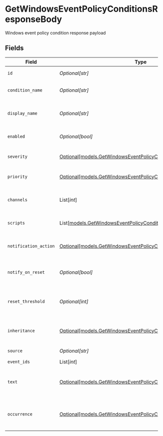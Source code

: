 # GetWindowsEventPolicyConditionsResponseBody

Windows event policy condition response payload


## Fields

| Field                                                                                                                                | Type                                                                                                                                 | Required                                                                                                                             | Description                                                                                                                          |
| ------------------------------------------------------------------------------------------------------------------------------------ | ------------------------------------------------------------------------------------------------------------------------------------ | ------------------------------------------------------------------------------------------------------------------------------------ | ------------------------------------------------------------------------------------------------------------------------------------ |
| `id`                                                                                                                                 | *Optional[str]*                                                                                                                      | :heavy_minus_sign:                                                                                                                   | Policy condition id                                                                                                                  |
| `condition_name`                                                                                                                     | *Optional[str]*                                                                                                                      | :heavy_minus_sign:                                                                                                                   | Policy condition name                                                                                                                |
| `display_name`                                                                                                                       | *Optional[str]*                                                                                                                      | :heavy_minus_sign:                                                                                                                   | Policy condition display name                                                                                                        |
| `enabled`                                                                                                                            | *Optional[bool]*                                                                                                                     | :heavy_minus_sign:                                                                                                                   | Policy condition enabled                                                                                                             |
| `severity`                                                                                                                           | [Optional[models.GetWindowsEventPolicyConditionsSeverity]](../models/getwindowseventpolicyconditionsseverity.md)                     | :heavy_minus_sign:                                                                                                                   | Policy condition severity                                                                                                            |
| `priority`                                                                                                                           | [Optional[models.GetWindowsEventPolicyConditionsPriority]](../models/getwindowseventpolicyconditionspriority.md)                     | :heavy_minus_sign:                                                                                                                   | Policy condition priority                                                                                                            |
| `channels`                                                                                                                           | List[*int*]                                                                                                                          | :heavy_minus_sign:                                                                                                                   | Policy condition notification channels                                                                                               |
| `scripts`                                                                                                                            | List[[models.GetWindowsEventPolicyConditionsScripts](../models/getwindowseventpolicyconditionsscripts.md)]                           | :heavy_minus_sign:                                                                                                                   | Policy condition scripts                                                                                                             |
| `notification_action`                                                                                                                | [Optional[models.GetWindowsEventPolicyConditionsNotificationAction]](../models/getwindowseventpolicyconditionsnotificationaction.md) | :heavy_minus_sign:                                                                                                                   | Policy condition notification action                                                                                                 |
| `notify_on_reset`                                                                                                                    | *Optional[bool]*                                                                                                                     | :heavy_minus_sign:                                                                                                                   | Policy condition notify on reset                                                                                                     |
| `reset_threshold`                                                                                                                    | *Optional[int]*                                                                                                                      | :heavy_minus_sign:                                                                                                                   | Policy condition reset threshold (seconds)                                                                                           |
| `inheritance`                                                                                                                        | [Optional[models.GetWindowsEventPolicyConditionsInheritance]](../models/getwindowseventpolicyconditionsinheritance.md)               | :heavy_minus_sign:                                                                                                                   | Policy condition inheritance status                                                                                                  |
| `source`                                                                                                                             | *Optional[str]*                                                                                                                      | :heavy_minus_sign:                                                                                                                   | Event Source                                                                                                                         |
| `event_ids`                                                                                                                          | List[*int*]                                                                                                                          | :heavy_minus_sign:                                                                                                                   | Event IDs                                                                                                                            |
| `text`                                                                                                                               | [Optional[models.GetWindowsEventPolicyConditionsText]](../models/getwindowseventpolicyconditionstext.md)                             | :heavy_minus_sign:                                                                                                                   | Windows event policy condition text                                                                                                  |
| `occurrence`                                                                                                                         | [Optional[models.GetWindowsEventPolicyConditionsOccurrence]](../models/getwindowseventpolicyconditionsoccurrence.md)                 | :heavy_minus_sign:                                                                                                                   | Windows event policy condition occurrence                                                                                            |